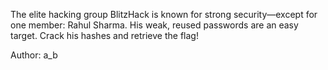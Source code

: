 The elite hacking group BlitzHack is known for strong security—except for one member: Rahul Sharma. His weak, reused passwords are an easy target. Crack his hashes and retrieve the flag!

Author: a_b
